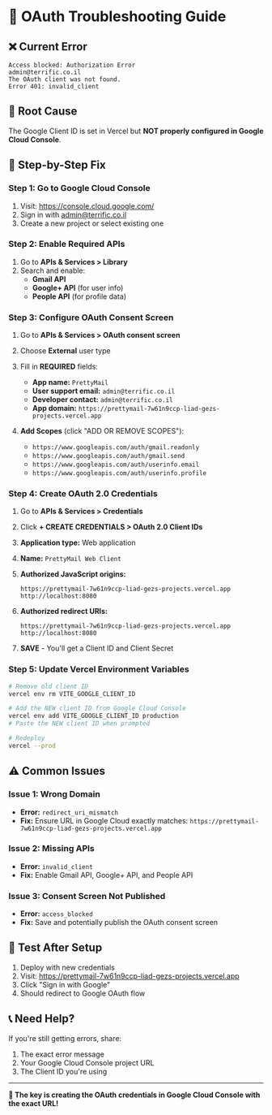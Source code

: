 # 🔧 OAuth Troubleshooting Guide

## ❌ **Current Error**
```
Access blocked: Authorization Error
admin@terrific.co.il  
The OAuth client was not found.
Error 401: invalid_client
```

## 🎯 **Root Cause**
The Google Client ID is set in Vercel but **NOT properly configured in Google Cloud Console**.

## 🔧 **Step-by-Step Fix**

### Step 1: Go to Google Cloud Console
1. Visit: https://console.cloud.google.com/
2. Sign in with admin@terrific.co.il
3. Create a new project or select existing one

### Step 2: Enable Required APIs
1. Go to **APIs & Services > Library**
2. Search and enable:
   - **Gmail API**
   - **Google+ API** (for user info)
   - **People API** (for profile data)

### Step 3: Configure OAuth Consent Screen
1. Go to **APIs & Services > OAuth consent screen**
2. Choose **External** user type
3. Fill in **REQUIRED** fields:
   - **App name:** `PrettyMail`
   - **User support email:** `admin@terrific.co.il`
   - **Developer contact:** `admin@terrific.co.il`
   - **App domain:** `https://prettymail-7w61n9ccp-liad-gezs-projects.vercel.app`

4. **Add Scopes** (click "ADD OR REMOVE SCOPES"):
   - `https://www.googleapis.com/auth/gmail.readonly`
   - `https://www.googleapis.com/auth/gmail.send`
   - `https://www.googleapis.com/auth/userinfo.email`
   - `https://www.googleapis.com/auth/userinfo.profile`

### Step 4: Create OAuth 2.0 Credentials
1. Go to **APIs & Services > Credentials**
2. Click **+ CREATE CREDENTIALS > OAuth 2.0 Client IDs**
3. **Application type:** Web application
4. **Name:** `PrettyMail Web Client`

5. **Authorized JavaScript origins:**
   ```
   https://prettymail-7w61n9ccp-liad-gezs-projects.vercel.app
   http://localhost:8080
   ```

6. **Authorized redirect URIs:**
   ```
   https://prettymail-7w61n9ccp-liad-gezs-projects.vercel.app
   http://localhost:8080
   ```

7. **SAVE** - You'll get a Client ID and Client Secret

### Step 5: Update Vercel Environment Variables
```bash
# Remove old client ID
vercel env rm VITE_GOOGLE_CLIENT_ID

# Add the NEW client ID from Google Cloud Console
vercel env add VITE_GOOGLE_CLIENT_ID production
# Paste the NEW client ID when prompted

# Redeploy
vercel --prod
```

## ⚠️ **Common Issues**

### Issue 1: Wrong Domain
- **Error:** `redirect_uri_mismatch`
- **Fix:** Ensure URL in Google Cloud exactly matches: `https://prettymail-7w61n9ccp-liad-gezs-projects.vercel.app`

### Issue 2: Missing APIs
- **Error:** `invalid_client`
- **Fix:** Enable Gmail API, Google+ API, and People API

### Issue 3: Consent Screen Not Published
- **Error:** `access_blocked`
- **Fix:** Save and potentially publish the OAuth consent screen

## 🧪 **Test After Setup**
1. Deploy with new credentials
2. Visit: https://prettymail-7w61n9ccp-liad-gezs-projects.vercel.app
3. Click "Sign in with Google"
4. Should redirect to Google OAuth flow

## 📞 **Need Help?**
If you're still getting errors, share:
1. The exact error message
2. Your Google Cloud Console project URL
3. The Client ID you're using

---

**🎯 The key is creating the OAuth credentials in Google Cloud Console with the exact URL!**
